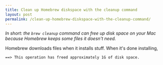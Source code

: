 ```yaml
---
title: Clean up Homebrew diskspace with the cleanup command
layout: post
permalink: /clean-up-homebrew-diskspace-with-the-cleanup-command/
---
```

*In short: the `brew cleanup` command can free up disk space on your Mac because Homebrew keeps some files it doesn't need.*

Homebrew downloads files when it installs stuff. When it's done installing,

```
==> This operation has freed approximately 1G of disk space.
```
